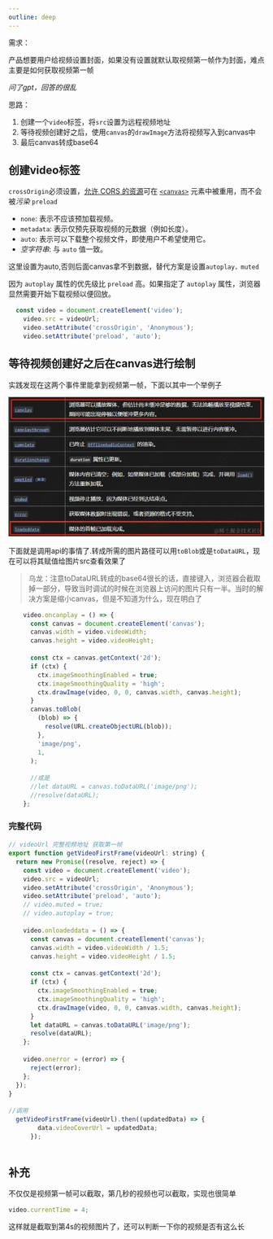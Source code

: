 ```yaml
---
outline: deep
---
```



需求：

产品想要用户给视频设置封面，如果没有设置就默认取视频第一帧作为封面，难点主要是如何获取视频第一帧

*问了gpt，回答的很乱*


思路：
1. 创建一个`video`标签，将`src`设置为远程视频地址
2. 等待视频创建好之后，使用`canvas`的`drawImage`方法将视频写入到canvas中
3. 最后canvas转成base64

## 创建video标签

`crossOrigin`必须设置，[允许 CORS 的资源](https://developer.mozilla.org/zh-CN/docs/Web/HTML/CORS_enabled_image)可在 [`<canvas>`](https://developer.mozilla.org/zh-CN/docs/Web/HTML/Element/canvas) 元素中被重用，而不会被*污染*
`preload`
-   `none`: 表示不应该预加载视频。
-   `metadata`: 表示仅预先获取视频的元数据（例如长度）。
-   `auto`: 表示可以下载整个视频文件，即使用户不希望使用它。
-   *空字符串*: 与 `auto` 值一致。

 这里设置为auto,否则后面canvas拿不到数据，替代方案是设置`autoplay，muted`
 
 因为 `autoplay` 属性的优先级比 `preload` 高。如果指定了 `autoplay` 属性，浏览器显然需要开始下载视频以便回放。
```js
  const video = document.createElement('video');
    video.src = videoUrl;
    video.setAttribute('crossOrigin', 'Anonymous');
    video.setAttribute('preload', 'auto');
```
## 等待视频创建好之后在canvas进行绘制
实践发现在这两个事件里能拿到视频第一帧，下面以其中一个举例子

![alt text](../public/fristFrame.png)

下面就是调用api的事情了.转成所需的图片路径可以用`toBlob`或是`toDataURL`，现在可以将其赋值给图片src查看效果了

> 乌龙：注意toDataURL转成的base64很长的话，直接键入，浏览器会截取掉一部分，导致当时调试的时候在浏览器上访问的图片只有一半。当时的解决方案是缩小canvas，但是不知道为什么，现在明白了
```js
    video.oncanplay = () => {
      const canvas = document.createElement('canvas');
      canvas.width = video.videoWidth;
      canvas.height = video.videoHeight;

      const ctx = canvas.getContext('2d');
      if (ctx) {
        ctx.imageSmoothingEnabled = true;
        ctx.imageSmoothingQuality = 'high';
        ctx.drawImage(video, 0, 0, canvas.width, canvas.height);
      }
      canvas.toBlob(
        (blob) => {
          resolve(URL.createObjectURL(blob));
        },
        'image/png',
        1,
      );
      
      //或是
      //let dataURL = canvas.toDataURL('image/png');
      //resolve(dataURL);
    };
```
### 完整代码

```js
// videoUrl 完整视频地址 获取第一帧
export function getVideoFirstFrame(videoUrl: string) {
  return new Promise((resolve, reject) => {
    const video = document.createElement('video');
    video.src = videoUrl;
    video.setAttribute('crossOrigin', 'Anonymous');
    video.setAttribute('preload', 'auto');
    // video.muted = true;
    // video.autoplay = true;

    video.onloadeddata = () => {
      const canvas = document.createElement('canvas');
      canvas.width = video.videoWidth / 1.5;
      canvas.height = video.videoHeight / 1.5;

      const ctx = canvas.getContext('2d');
      if (ctx) {
        ctx.imageSmoothingEnabled = true;
        ctx.imageSmoothingQuality = 'high';
        ctx.drawImage(video, 0, 0, canvas.width, canvas.height);
      }
      let dataURL = canvas.toDataURL('image/png');
      resolve(dataURL);
    };

    video.onerror = (error) => {
      reject(error);
    };
  });
}

//调用
  getVideoFirstFrame(videoUrl).then((updatedData) => {
        data.videoCoverUrl = updatedData;
      });
      

```
## 补充
不仅仅是视频第一帧可以截取，第几秒的视频也可以截取，实现也很简单

```js
video.currentTime = 4;
```
这样就是截取到第4s的视频图片了，还可以判断一下你的视频是否有这么长